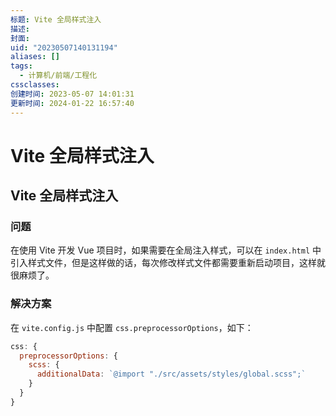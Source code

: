 ```yaml
---
标题: Vite 全局样式注入
描述:
封面:
uid: "20230507140131194"
aliases: []
tags:
  - 计算机/前端/工程化
cssclasses:
创建时间: 2023-05-07 14:01:31
更新时间: 2024-01-22 16:57:40
---
```


# Vite 全局样式注入

## Vite 全局样式注入

### 问题

在使用 Vite 开发 Vue 项目时，如果需要在全局注入样式，可以在 `index.html` 中引入样式文件，但是这样做的话，每次修改样式文件都需要重新启动项目，这样就很麻烦了。

### 解决方案

在 `vite.config.js` 中配置 `css.preprocessorOptions`，如下：

```js
css: {
  preprocessorOptions: {
    scss: {
      additionalData: `@import "./src/assets/styles/global.scss";`
    }
  }
}
```
